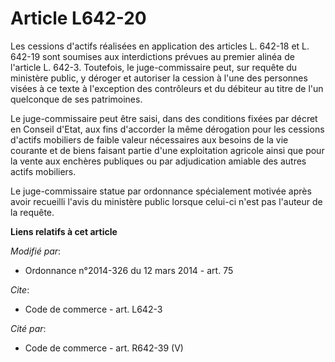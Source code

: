 # Article L642-20

Les cessions d'actifs réalisées en application des articles L. 642-18 et L. 642-19 sont soumises aux interdictions prévues au
premier alinéa de l'article L. 642-3. Toutefois, le juge-commissaire peut, sur requête du ministère public, y déroger et
autoriser la cession à l'une des personnes visées à ce texte à l'exception des contrôleurs et du débiteur au titre de l'un
quelconque de ses patrimoines. 

Le juge-commissaire peut être saisi, dans des conditions fixées par décret en Conseil d'Etat, aux fins d'accorder la même
dérogation pour les cessions d'actifs mobiliers de faible valeur nécessaires aux besoins de la vie courante et de biens
faisant partie d'une exploitation agricole ainsi que pour la vente aux enchères publiques ou par adjudication amiable des
autres actifs mobiliers. 

Le juge-commissaire statue par ordonnance spécialement motivée après avoir recueilli l'avis du ministère public lorsque
celui-ci n'est pas l'auteur de la requête.

**Liens relatifs à cet article**

_Modifié par_:

  - Ordonnance n°2014-326 du 12 mars 2014 - art. 75

_Cite_:

  - Code de commerce - art. L642-3

_Cité par_:

  - Code de commerce - art. R642-39 (V)
